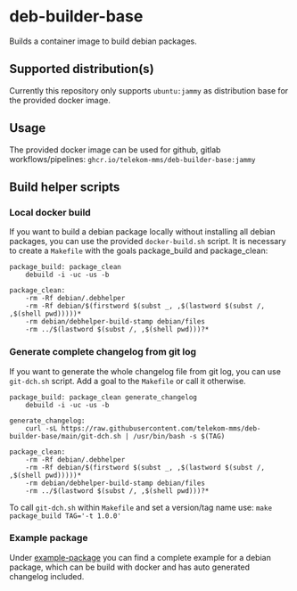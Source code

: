 # deb-builder-base
Builds a container image to build debian packages.

## Supported distribution(s)
Currently this repository only supports `ubuntu:jammy` as distribution base for the provided docker image.

## Usage
The provided docker image can be used for github, gitlab workflows/pipelines: `ghcr.io/telekom-mms/deb-builder-base:jammy`

## Build helper scripts

### Local docker build
If you want to build a debian package locally without installing all debian packages, you can use the provided `docker-build.sh` script. It is necessary to create a `Makefile` with the goals package_build and package_clean:
```make
package_build: package_clean
	debuild -i -uc -us -b

package_clean:
	-rm -Rf debian/.debhelper
	-rm -Rf debian/$(firstword $(subst _, ,$(lastword $(subst /, ,$(shell pwd)))))*
	-rm debian/debhelper-build-stamp debian/files
	-rm ../$(lastword $(subst /, ,$(shell pwd)))?*
```

### Generate complete changelog from git log
If you want to generate the whole changelog file from git log, you can use `git-dch.sh` script. Add a goal to the `Makefile` or call it otherwise.
```make
package_build: package_clean generate_changelog
	debuild -i -uc -us -b

generate_changelog:
	curl -sL https://raw.githubusercontent.com/telekom-mms/deb-builder-base/main/git-dch.sh | /usr/bin/bash -s $(TAG)

package_clean:
	-rm -Rf debian/.debhelper
	-rm -Rf debian/$(firstword $(subst _, ,$(lastword $(subst /, ,$(shell pwd)))))*
	-rm debian/debhelper-build-stamp debian/files
	-rm ../$(lastword $(subst /, ,$(shell pwd)))?*
```
To call `git-dch.sh` within `Makefile` and set a version/tag name use: `make package_build TAG='-t 1.0.0'`

### Example package
Under [example-package](/example-package/) you can find a complete example for a debian package, which can be build with docker and has auto generated changelog included.
